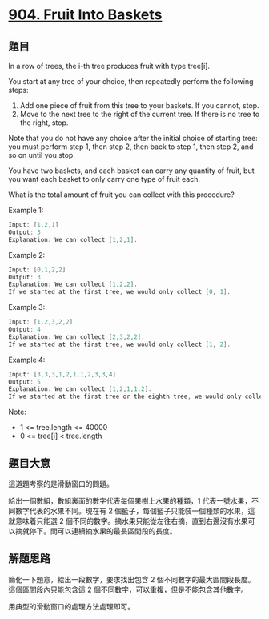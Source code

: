 # [904. Fruit Into Baskets](https://leetcode.com/problems/fruit-into-baskets/)

## 題目

In a row of trees, the i-th tree produces fruit with type tree[i].

You start at any tree of your choice, then repeatedly perform the following steps:

1. Add one piece of fruit from this tree to your baskets.  If you cannot, stop.
2. Move to the next tree to the right of the current tree.  If there is no tree to the right, stop.

Note that you do not have any choice after the initial choice of starting tree: you must perform step 1, then step 2, then back to step 1, then step 2, and so on until you stop.

You have two baskets, and each basket can carry any quantity of fruit, but you want each basket to only carry one type of fruit each.

What is the total amount of fruit you can collect with this procedure?


Example 1:

```c
Input: [1,2,1]
Output: 3
Explanation: We can collect [1,2,1].
```

Example 2:

```c
Input: [0,1,2,2]
Output: 3
Explanation: We can collect [1,2,2].
If we started at the first tree, we would only collect [0, 1].
```

Example 3:

```c
Input: [1,2,3,2,2]
Output: 4
Explanation: We can collect [2,3,2,2].
If we started at the first tree, we would only collect [1, 2].
```

Example 4:

```c
Input: [3,3,3,1,2,1,1,2,3,3,4]
Output: 5
Explanation: We can collect [1,2,1,1,2].
If we started at the first tree or the eighth tree, we would only collect 4 fruits.
```

Note:

- 1 <= tree.length <= 40000
- 0 <= tree[i] < tree.length

## 題目大意

這道題考察的是滑動窗口的問題。

給出一個數組，數組裏面的數字代表每個果樹上水果的種類，1 代表一號水果，不同數字代表的水果不同。現在有 2 個籃子，每個籃子只能裝一個種類的水果，這就意味着只能選 2 個不同的數字。摘水果只能從左往右摘，直到右邊沒有水果可以摘就停下。問可以連續摘水果的最長區間段的長度。


## 解題思路

簡化一下題意，給出一段數字，要求找出包含 2 個不同數字的最大區間段長度。這個區間段內只能包含這 2 個不同數字，可以重複，但是不能包含其他數字。

用典型的滑動窗口的處理方法處理即可。


